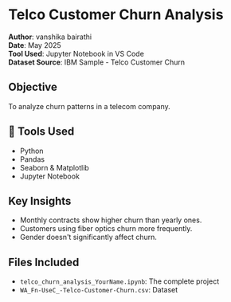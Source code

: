 # Telco Customer Churn Analysis

**Author**: vanshika bairathi  
**Date**: May 2025  
**Tool Used**: Jupyter Notebook in VS Code  
**Dataset Source**: IBM Sample - Telco Customer Churn

## Objective
To analyze churn patterns in a telecom company.

## 🔧 Tools Used
- Python
- Pandas
- Seaborn & Matplotlib
- Jupyter Notebook

## Key Insights
- Monthly contracts show higher churn than yearly ones.
- Customers using fiber optics churn more frequently.
- Gender doesn't significantly affect churn.

## Files Included
- `telco_churn_analysis_YourName.ipynb`: The complete project
- `WA_Fn-UseC_-Telco-Customer-Churn.csv`: Dataset
